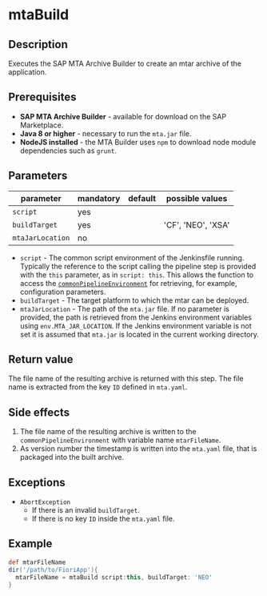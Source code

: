 # mtaBuild

## Description
Executes the SAP MTA Archive Builder to create an mtar archive of the application.

## Prerequisites

* **SAP MTA Archive Builder** - available for download on the SAP Marketplace.
* **Java 8 or higher** - necessary to run the `mta.jar` file.
* **NodeJS installed** - the MTA Builder uses `npm` to download node module dependencies such as `grunt`.

## Parameters

| parameter        | mandatory | default                           | possible values    |
| -----------------|-----------|-----------------------------------|--------------------|
| `script`         | yes       |                                   |                    |
| `buildTarget`    | yes       |                                   | 'CF', 'NEO', 'XSA' |
| `mtaJarLocation` | no        |                                   |                    |

* `script` - The common script environment of the Jenkinsfile running. Typically the reference to the script calling the pipeline step is provided with the `this` parameter, as in `script: this`. This allows the function to access the [`commonPipelineEnvironment`](commonPipelineEnvironment.md) for retrieving, for example, configuration parameters.
* `buildTarget` - The target platform to which the mtar can be deployed.
* `mtaJarLocation` - The path of the `mta.jar` file. If no parameter is provided, the path is retrieved from the Jenkins environment variables using `env.MTA_JAR_LOCATION`. If the Jenkins environment variable is not set it is assumed that `mta.jar` is located in the current working directory.

## Return value

The file name of the resulting archive is returned with this step. The file name is extracted from the key `ID` defined in `mta.yaml`.

## Side effects

1. The file name of the resulting archive is written to the `commonPipelineEnvironment` with variable name `mtarFileName`.
2. As version number the timestamp is written into the `mta.yaml` file, that is packaged into the built archive.

## Exceptions

* `AbortException`
    * If there is an invalid `buildTarget`.
    * If there is no key `ID` inside the `mta.yaml` file.

## Example
```groovy
def mtarFileName
dir('/path/to/FioriApp'){
  mtarFileName = mtaBuild script:this, buildTarget: 'NEO'
}
```
